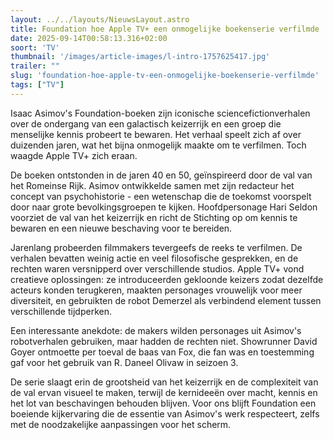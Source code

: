 ```yaml
---
layout: ../../layouts/NieuwsLayout.astro
title: Foundation hoe Apple TV+ een onmogelijke boekenserie verfilmde
date: 2025-09-14T00:58:13.316+02:00
soort: 'TV'
thumbnail: '/images/article-images/l-intro-1757625417.jpg'
trailer: ""
slug: 'foundation-hoe-apple-tv-een-onmogelijke-boekenserie-verfilmde'
tags: ["TV"]
---
```


Isaac Asimov's Foundation-boeken zijn iconische sciencefictionverhalen over de
ondergang van een galactisch keizerrijk en een groep die menselijke kennis
probeert te bewaren. Het verhaal speelt zich af over duizenden jaren, wat het
bijna onmogelijk maakte om te verfilmen. Toch waagde Apple TV+ zich eraan.

De boeken ontstonden in de jaren 40 en 50, geïnspireerd door de val van het
Romeinse Rijk. Asimov ontwikkelde samen met zijn redacteur het concept van
psychohistorie - een wetenschap die de toekomst voorspelt door naar grote
bevolkingsgroepen te kijken. Hoofdpersonage Hari Seldon voorziet de val van het
keizerrijk en richt de Stichting op om kennis te bewaren en een nieuwe
beschaving voor te bereiden.

Jarenlang probeerden filmmakers tevergeefs de reeks te verfilmen. De verhalen
bevatten weinig actie en veel filosofische gesprekken, en de rechten waren
versnipperd over verschillende studios. Apple TV+ vond creatieve oplossingen: ze
introduceerden gekloonde keizers zodat dezelfde acteurs konden terugkeren,
maakten personages vrouwelijk voor meer diversiteit, en gebruikten de robot
Demerzel als verbindend element tussen verschillende tijdperken.

Een interessante anekdote: de makers wilden personages uit Asimov's
robotverhalen gebruiken, maar hadden de rechten niet. Showrunner David Goyer
ontmoette per toeval de baas van Fox, die fan was en toestemming gaf voor het
gebruik van R. Daneel Olivaw in seizoen 3.

De serie slaagt erin de grootsheid van het keizerrijk en de complexiteit van de
val ervan visueel te maken, terwijl de kernideeën over macht, kennis en het lot
van beschavingen behouden blijven. Voor ons blijft Foundation een boeiende
kijkervaring die de essentie van Asimov's werk respecteert, zelfs met de
noodzakelijke aanpassingen voor het scherm.